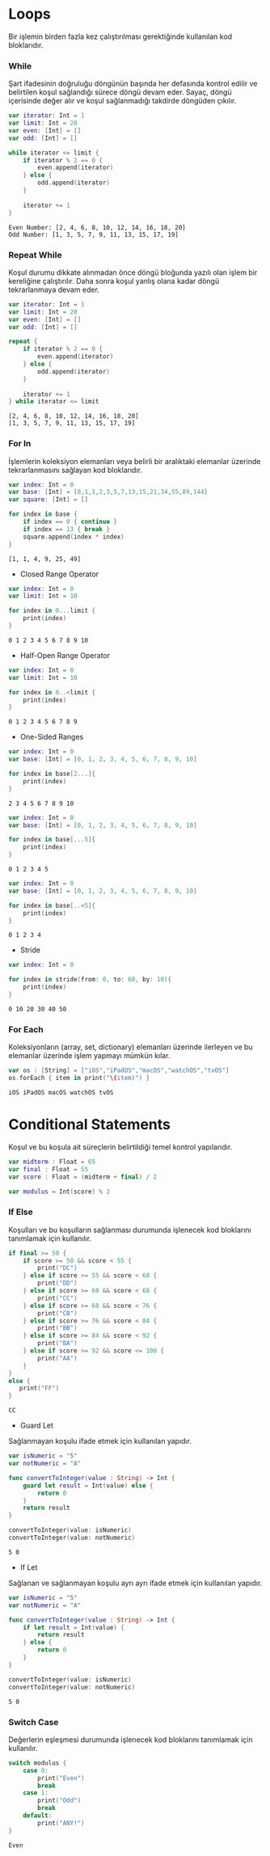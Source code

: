 # Loops
Bir işlemin birden fazla kez çalıştırılması gerektiğinde kullanılan kod bloklarıdır.

### While

Şart ifadesinin doğruluğu döngünün başında her defasında kontrol edilir ve belirtilen koşul sağlandığı sürece döngü devam eder. Sayaç, döngü içerisinde değer alır ve koşul sağlanmadığı takdirde döngüden çıkılır.

```swift
var iterator: Int = 1
var limit: Int = 20
var even: [Int] = []
var odd: [Int] = []

while iterator <= limit {
    if iterator % 2 == 0 {
        even.append(iterator)
    } else {
        odd.append(iterator)
    }
    
    iterator += 1
}
```
```
Even Number: [2, 4, 6, 8, 10, 12, 14, 16, 18, 20]
Odd Number: [1, 3, 5, 7, 9, 11, 13, 15, 17, 19]
```

### Repeat While

Koşul durumu dikkate alınmadan önce döngü bloğunda yazılı olan işlem bir kereliğine çalıştırılır. Daha sonra koşul yanlış olana kadar döngü tekrarlanmaya devam eder.

```swift
var iterator: Int = 1
var limit: Int = 20
var even: [Int] = []
var odd: [Int] = []

repeat {
    if iterator % 2 == 0 {
        even.append(iterator)
    } else {
        odd.append(iterator)
    }
    
    iterator += 1
} while iterator <= limit
```
```
[2, 4, 6, 8, 10, 12, 14, 16, 18, 20]
[1, 3, 5, 7, 9, 11, 13, 15, 17, 19]
```

### For In

İşlemlerin koleksiyon elemanları veya belirli bir aralıktaki elemanlar üzerinde tekrarlanmasını sağlayan kod bloklarıdır.

```swift
var index: Int = 0
var base: [Int] = [0,1,1,2,3,5,7,13,15,21,34,55,89,144]
var square: [Int] = []

for index in base {
    if index == 0 { continue }
    if index == 13 { break }
    square.append(index * index)
}
```
```
[1, 1, 4, 9, 25, 49]
```

- Closed Range Operator

```swift
var index: Int = 0
var limit: Int = 10

for index in 0...limit {
    print(index) 
}
```
```
0 1 2 3 4 5 6 7 8 9 10
```

- Half-Open Range Operator

```swift
var index: Int = 0
var limit: Int = 10

for index in 0..<limit {
    print(index)
}
```
```
0 1 2 3 4 5 6 7 8 9
```

- One-Sided Ranges

```swift
var index: Int = 0
var base: [Int] = [0, 1, 2, 3, 4, 5, 6, 7, 8, 9, 10]

for index in base[2...]{
    print(index)
}
```
```
2 3 4 5 6 7 8 9 10
```

```swift
var index: Int = 0
var base: [Int] = [0, 1, 2, 3, 4, 5, 6, 7, 8, 9, 10]

for index in base[...5]{
    print(index)
}
```
```
0 1 2 3 4 5
```

```swift
var index: Int = 0
var base: [Int] = [0, 1, 2, 3, 4, 5, 6, 7, 8, 9, 10]

for index in base[..<5]{
    print(index)
}
```
```
0 1 2 3 4 
```

- Stride

```swift
var index: Int = 0

for index in stride(from: 0, to: 60, by: 10){
    print(index)
}
```
```
0 10 20 30 40 50
```

### For Each

Koleksiyonların (array, set, dictionary) elemanları üzerinde ilerleyen ve bu elemanlar üzerinde işlem yapmayı mümkün kılar.

```swift
var os : [String] = ["iOS","iPadOS","macOS","watchOS","tvOS"]
os.forEach { item in print("\(item)") }
```
```
iOS iPadOS macOS watchOS tvOS
```

# Conditional Statements

Koşul ve bu koşula ait süreçlerin belirtildiği temel kontrol yapılarıdır.

```swift
var midterm : Float = 65
var final : Float = 55
var score : Float = (midterm + final) / 2

var modulus = Int(score) % 2
```

### If Else

Koşulları ve bu koşulların sağlanması durumunda işlenecek kod bloklarını tanımlamak için kullanılır.

```swift
if final >= 50 {
    if score >= 50 && score < 55 {
        print("DC")
    } else if score >= 55 && score < 60 {
        print("DD")
    } else if score >= 60 && score < 68 {
        print("CC")
    } else if score >= 68 && score < 76 {
        print("CB")
    } else if score >= 76 && score < 84 {
        print("BB")
    } else if score >= 84 && score < 92 {
        print("BA")
    } else if score >= 92 && score <= 100 {
        print("AA")
    }
}
else {
   print("FF")
}
```
```
CC
```

- Guard Let

Sağlanmayan koşulu ifade etmek için kullanılan yapıdır.

```swift
var isNumeric = "5"
var notNumeric = "A"

func convertToInteger(value : String) -> Int {
    guard let result = Int(value) else {
        return 0
    }
    return result
}
```
```swift
convertToInteger(value: isNumeric)
convertToInteger(value: notNumeric)
```
```
5 0
```

- If Let

Sağlanan ve sağlanmayan koşulu ayrı ayrı ifade etmek için kullanılan yapıdır.

```swift
var isNumeric = "5"
var notNumeric = "A"

func convertToInteger(value : String) -> Int {
    if let result = Int(value) {
        return result
    } else {
        return 0
    }
}
```
```swift
convertToInteger(value: isNumeric)
convertToInteger(value: notNumeric)
```
```
5 0
```

### Switch Case

Değerlerin eşleşmesi durumunda işlenecek kod bloklarını tanımlamak için kullanılır.

```swift
switch modulus {
    case 0:
        print("Even")
        break
    case 1:
        print("Odd")
        break
    default:
        print("ANY!")
}
```
```
Even
```
